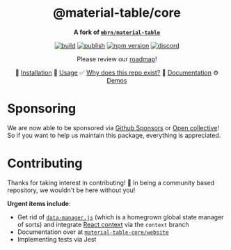 <div align="center">
  <!-- Title -->

# @material-table/core

  <!-- Subtitle : a fork of mbrn/material-table -->

**A fork of [`mbrn/material-table`](https://material-table.com)**

  <!-- * Badges * -->

[![build](https://github.com/material-table-core/core/workflows/Build/badge.svg?branch=master)](https://github.com/material-table-core/core/actions?query=workflow%3ABuild)
[![publish](https://github.com/material-table-core/core/actions/workflows/publish.yml/badge.svg)](https://github.com/material-table-core/core/actions?query=workflow%3APublish)
[![npm version](https://badge.fury.io/js/@material-table%2Fcore.svg)](https://www.npmjs.com/package/@material-table/core)
[![discord](https://img.shields.io/discord/796859493412765697)](https://discord.gg/uMr8pKDu8n)

  <!-- ^^^ end badges ^^ -->

Please review our [roadmap](https://github.com/material-table-core/core/wiki/Roadmap)!

💾 [Installation](https://material-table-core.github.io/docs/#installation) 🎉 [Usage](https://material-table-core.github.io//docs/#basic-usage)
✅ [Why does this repo exist?](https://material-table-core.github.io/docs/about) 🚧 [Documentation](https://material-table-core.github.io/docs) ⚙️ [Demos](https://material-table-core.github.io/demos/)

</div>

# Sponsoring

We are now able to be sponsored via [Github Sponsors](https://github.com/sponsors/material-table-core?o=esb) or [Open collective](https://opencollective.com/material-table-core)!
So if you want to help us maintain this package, everything is appreciated.

# Contributing

Thanks for taking interest in contributing! :rocket: In being a community based repository, we wouldn't be here without you!

**Urgent items include**:

- Get rid of [`data-manager.js`](https://github.com/material-table-core/core/blob/master/src/utils/data-manager.js) (which is a homegrown global state manager of sorts) and integrate [React context](https://github.com/material-table-core/core/tree/context/src/store) via the `context` branch
- Documentation over at [`material-table-core/website`](https://github.com/material-table-core/website)
- Implementing tests via Jest
